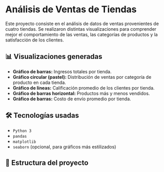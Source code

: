 # Análisis de Ventas de Tiendas

Este proyecto consiste en el análisis de datos de ventas provenientes de cuatro tiendas. Se realizaron distintas visualizaciones para comprender mejor el comportamiento de las ventas, las categorías de productos y la satisfacción de los clientes.

## 📊 Visualizaciones generadas

- **Gráfico de barras:** Ingresos totales por tienda.
- **Gráfico circular (pastel):** Distribución de ventas por categoría de producto en cada tienda.
- **Gráfico de líneas:** Calificación promedio de los clientes por tienda.
- **Gráfico de barras horizontal:** Productos más y menos vendidos.
- **Gráfico de barras:** Costo de envío promedio por tienda.

## 🛠 Tecnologías usadas

- `Python 3`
- `pandas`
- `matplotlib`
- `seaborn` (opcional, para gráficos más estilizados)

## 📂 Estructura del proyecto

